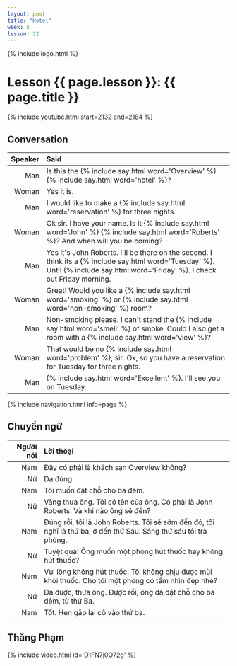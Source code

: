 ```yaml
---
layout: post
title: "Hotel"
week: 5
lesson: 22
---
```


{% include logo.html %}

# Lesson {{ page.lesson }}: {{ page.title }}

{% include youtube.html start=2132 end=2184 %}

## Conversation

Speaker | Said
---: | :---
Man | Is this the {% include say.html word='Overview' %} {% include say.html word='hotel' %}?
Woman | Yes it is.
Man | I would like to make a {% include say.html word='reservation' %} for three nights.
Woman | Ok sir. I have your name. Is it {% include say.html word='John' %} {% include say.html word='Roberts' %}? And when will you be coming?
Man | Yes it's John Roberts. I'll be there on the second. I think its a {% include say.html word='Tuesday' %}. Until {% include say.html word='Friday' %}. I check out Friday morning.
Woman | Great! Would you like a {% include say.html word='smoking' %} or {% include say.html word='non-smoking' %} room?
Man | Non-smoking please. I can't stand the {% include say.html word='smell' %} of smoke. Could I also get a room with a {% include say.html word='view' %}?
Woman | That would be no {% include say.html word='problem' %}, sir. Ok, so you have a reservation for Tuesday for three nights.
Man | {% include say.html word='Excellent' %}. I'll see you on Tuesday.

{% include navigation.html info=page %}

## Chuyển ngữ

Người nói | Lời thoại
---: | :---
Nam | Đây có phải là khách sạn Overview không?
Nữ | Dạ đúng.
Nam | Tôi muốn đặt chỗ cho ba đêm.
Nữ | Vâng thưa ông. Tôi có tên của ông. Có phải là John Roberts. Và khi nào ông sẽ đến?
Nam | Đúng rồi, tôi là John Roberts. Tôi sẽ sớm đến đó, tôi nghĩ là thứ ba, ở đến thứ Sáu. Sáng thứ sáu tôi trả phòng.
Nữ | Tuyệt quá! Ông muốn một phòng hút thuốc hay không hút thuốc?
Nam | Vui lòng không hút thuốc. Tôi không chịu được mùi khói thuốc. Cho tôi một phòng có tầm nhìn đẹp nhé?
Nữ | Dạ được, thưa ông. Được rồi, ông đã đặt chỗ cho ba đêm, từ thứ Ba.
Nam | Tốt. Hẹn gặp lại cô vào thứ ba.

## Thăng Phạm

{% include video.html id='D1FN7j0O72g' %}
